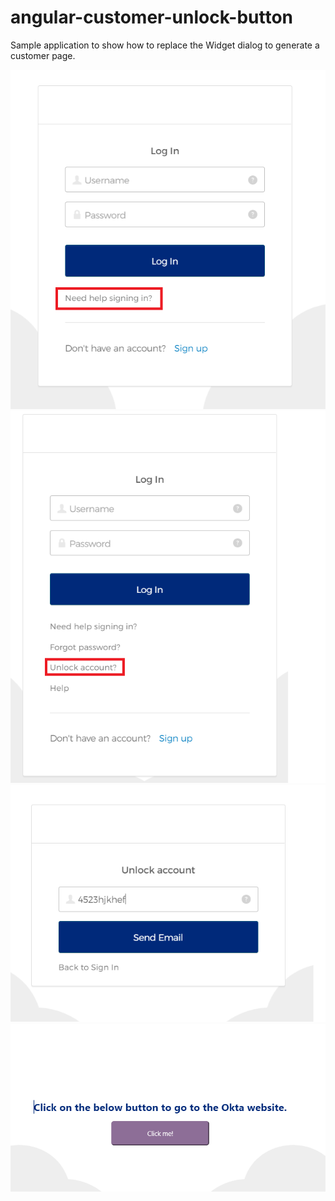 # angular-customer-unlock-button

Sample application to show how to replace the Widget dialog to generate a customer page.

<img src="capture-1.png" alt="drawing" width="600"/>
<img src="/capture-2.png" alt="drawing" width="600"/>
<img src="/capture-3.png" alt="drawing" width="600"/>
<img src="/capture-4.png" alt="drawing" width="600"/>
